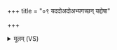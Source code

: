 +++
title = "०९ यददोअदोअभ्यगच्छन् यद्दोषा"

+++
<details><summary>मूलम् (VS)</summary>

यददोअदोअ॒भ्यग॑च्छ॒न् यद्दोषा यत्पूर्वां॒ रात्रि॑म् ॥
</details>